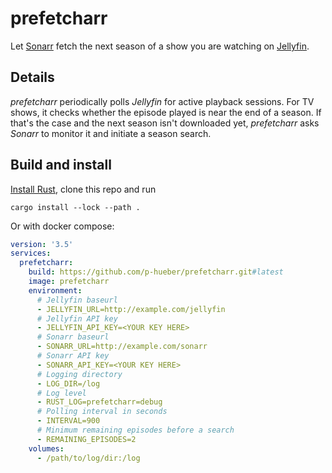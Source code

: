 # prefetcharr #

Let [Sonarr](https://sonarr.tv) fetch the next season of a show you are watching
on [Jellyfin](https://jellyfin.org).

## Details ##

_prefetcharr_ periodically polls _Jellyfin_ for active playback sessions. For
TV shows, it checks whether the episode played is near the end of a season. If
that's the case and the next season isn't downloaded yet, _prefetcharr_ asks
_Sonarr_ to monitor it and initiate a season search.

## Build and install ##

[Install Rust](https://www.rust-lang.org/tools/install), clone this repo and run
```
cargo install --lock --path .
```

Or with docker compose:
```yml
version: '3.5'
services:
  prefetcharr:
    build: https://github.com/p-hueber/prefetcharr.git#latest
    image: prefetcharr
    environment:
      # Jellyfin baseurl
      - JELLYFIN_URL=http://example.com/jellyfin
      # Jellyfin API key
      - JELLYFIN_API_KEY=<YOUR KEY HERE>
      # Sonarr baseurl
      - SONARR_URL=http://example.com/sonarr
      # Sonarr API key
      - SONARR_API_KEY=<YOUR KEY HERE>
      # Logging directory
      - LOG_DIR=/log
      # Log level
      - RUST_LOG=prefetcharr=debug
      # Polling interval in seconds
      - INTERVAL=900
      # Minimum remaining episodes before a search
      - REMAINING_EPISODES=2
    volumes:
      - /path/to/log/dir:/log

```
